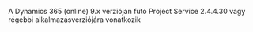 A Dynamics 365 (online) 9.x verzióján futó Project Service 2.4.4.30 vagy régebbi alkalmazásverziójára vonatkozik
